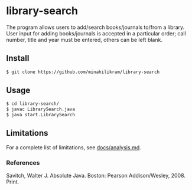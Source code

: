 # library-search

The program allows users to add/search books/journals to/from a library. User input for adding books/journals is accepted in a particular order; call number, title and year must be entered, others can be left blank.

## Install

```sh
$ git clone https://github.com/minahilikram/library-search
```

## Usage

```sh
$ cd library-search/
$ javac LibrarySearch.java
$ java start.LibrarySearch
```

## Limitations

For a complete list of limitations, see [docs/analysis.md](https://github.com/minahilikram/library-search/blob/master/docs/analysis.md).

### References

Savitch, Walter J. Absolute Java. Boston: Pearson Addison/Wesley, 2008. Print.
